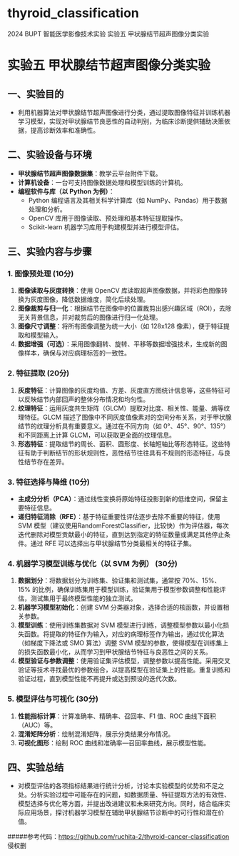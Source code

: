 # thyroid_classification
2024 BUPT 智能医学影像技术实验 实验五 甲状腺结节超声图像分类实验

# 实验五 甲状腺结节超声图像分类实验

## 一、实验目的
- 利用机器算法对甲状腺结节超声图像进行分类，通过提取图像特征并训练机器学习模型，实现对甲状腺结节良恶性的自动判别，为临床诊断提供辅助决策依据，提高诊断效率和准确性。

## 二、实验设备与环境
- **甲状腺结节超声图像数据集**：教学云平台附件下载。
- **计算机设备**：一台可支持图像数据处理和模型训练的计算机。
- **编程软件与库（以 Python 为例）**：
  - Python 编程语言及其相关科学计算库（如 NumPy、Pandas）用于数据处理和分析。
  - OpenCV 库用于图像读取、预处理和基本特征提取操作。
  - Scikit-learn 机器学习库用于构建模型并进行模型评估。

## 三、实验内容与步骤

### 1. 图像预处理 (10分)
1. **图像读取与灰度转换**：使用 OpenCV 库读取超声图像数据，并将彩色图像转换为灰度图像，降低数据维度，简化后续处理。
2. **图像裁剪与归一化**：根据结节在图像中的位置裁剪出感兴趣区域（ROI），去除无关背景信息，并对裁剪后的图像进行归一化处理。
3. **图像尺寸调整**：将所有图像调整为统一大小（如 128x128 像素），便于特征提取和模型输入。
4. **数据增强（可选）**：采用图像翻转、旋转、平移等数据增强技术，生成新的图像样本，确保与对应病理标签的一致性。

### 2. 特征提取 (20分)
1. **灰度特征**：计算图像的灰度均值、方差、灰度直方图统计信息等，这些特征可以反映结节内部回声的整体分布情况和均匀性。
2. **纹理特征**：运用灰度共生矩阵（GLCM）提取对比度、相关性、能量、熵等纹理特征。GLCM 描述了图像中不同灰度值像素对的空间分布关系，对于甲状腺结节的纹理分析具有重要意义。通过在不同方向（如 0°、45°、90°、135°）和不同距离上计算 GLCM，可以获取更全面的纹理信息。
3. **形态特征**：提取结节的周长、面积、圆形度、长轴短轴比等形态特征。这些特征有助于判断结节的形状规则性，恶性结节往往具有不规则的形态特征，与良性结节存在差异。

### 3. 特征选择与降维 (10分)
- **主成分分析（PCA）**：通过线性变换将原始特征投影到新的低维空间，保留主要特征信息。
- **递归特征消除（RFE）**：基于特征重要性评估逐步去除不重要的特征，使用 SVM 模型（建议使用RandomForestClassifier，比较快）作为评估器，每次迭代删除对模型贡献最小的特征，直到达到指定的特征数量或满足其他停止条件。通过 RFE 可以选择出与甲状腺结节分类最相关的特征子集。


### 4. 机器学习模型训练与优化（以 SVM 为例） (30分)
1. **数据划分**：将数据划分为训练集、验证集和测试集，通常按 70%、15%、15% 的比例，确保训练集用于模型训练，验证集用于模型参数调整和性能评估，测试集用于最终模型性能的独立测试。
2. **机器学习模型初始化**：创建 SVM 分类器对象，选择合适的核函数，并设置相关参数。
3. **模型训练**：使用训练集数据对 SVM 模型进行训练，调整模型参数以最小化损失函数。将提取的特征作为输入，对应的病理标签作为输出，通过优化算法（如梯度下降法或 SMO 算法）调整 SVM 模型的参数，使得模型在训练集上的损失函数最小化，从而学习到甲状腺结节特征与良恶性之间的关系。
4. **模型验证与参数调整**：使用验证集评估模型，调整参数以提高性能。采用交叉验证等技术寻找最优的参数组合，以提高模型在验证集上的性能。重复训练和验证过程，直到模型性能不再提升或达到预设的迭代次数。


### 5. 模型评估与可视化 (30分)
1. **性能指标计算**：计算准确率、精确率、召回率、F1 值、ROC 曲线下面积（AUC）等。
2. **混淆矩阵分析**：绘制混淆矩阵，展示分类结果分布情况。
3. **可视化图形**：绘制 ROC 曲线和准确率—召回率曲线，展示模型性能。

## 四、实验总结
- 对模型评估的各项指标结果进行统计分析，讨论本实验模型的优势和不足之处。分析实验过程中可能存在的问题，如数据质量、特征提取方法的有效性、模型选择与优化等方面，并提出改进建议和未来研究方向。同时，结合临床实际应用场景，探讨机器学习模型在辅助甲状腺结节诊断中的可行性和潜在价值。

#####参考代码：https://github.com/ruchita-2/thyroid-cancer-classification 侵权删
